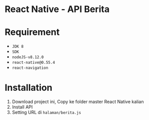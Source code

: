 # React Native - API Berita


# Requirement

* `JDK 8`
* `SDK`
* `nodeJS-v8.12.0`
* `react-native@0.55.4`
* `react-navigation`

# Installation

1. Download project ini, Copy ke folder master React Native kalian
2. Install API 
3. Setting URL di `halaman/berita.js`
